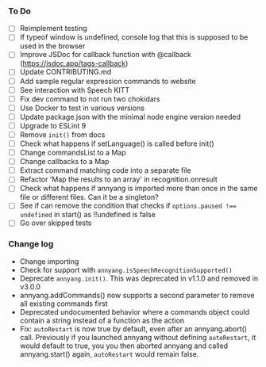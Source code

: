 ### To Do
- [ ] Reimplement testing
- [ ] If typeof window is undefined, console log that this is supposed to be used in the browser
- [ ] Improve JSDoc for callback function with @callback (https://jsdoc.app/tags-callback)
- [ ] Update CONTRIBUTING.md
- [ ] Add sample regular expression commands to website
- [ ] See interaction with Speech KITT
- [ ] Fix dev command to not run two chokidars
- [ ] Use Docker to test in various versions
- [ ] Update package.json with the minimal node engine version needed
- [ ] Upgrade to ESLint 9
- [ ] Remove `init()` from docs
- [ ] Check what happens if setLanguage() is called before init()
- [ ] Change commandsList to a Map
- [ ] Change callbacks to a Map
- [ ] Extract command matching code into a separate file
- [ ] Refactor 'Map the results to an array' in recognition.onresult
- [ ] Check what happens if annyang is imported more than once in the same file or different files. Can it be a singleton?
- [ ] See if can remove the condition that checks if `options.paused !== undefined` in start() as !!undefined is false
- [ ] Go over skipped tests

### Change log

- Change importing
- Check for support with `annyang.isSpeechRecognitionSupported()`
- Deprecate `annyang.init()`. This was deprecated in v1.1.0 and removed in v3.0.0
- annyang.addCommands() now supports a second parameter to remove all existing commands first
- Deprecated undocumented behavior where a commands object could contain a string instead of a function as the action
- Fix: `autoRestart` is now true by default, even after an annyang.abort() call. Previously if you launched annyang without defining `autoRestart`, it would default to true, you you then aborted annyang and called annyang.start() again, `autoRestart` would remain false.
